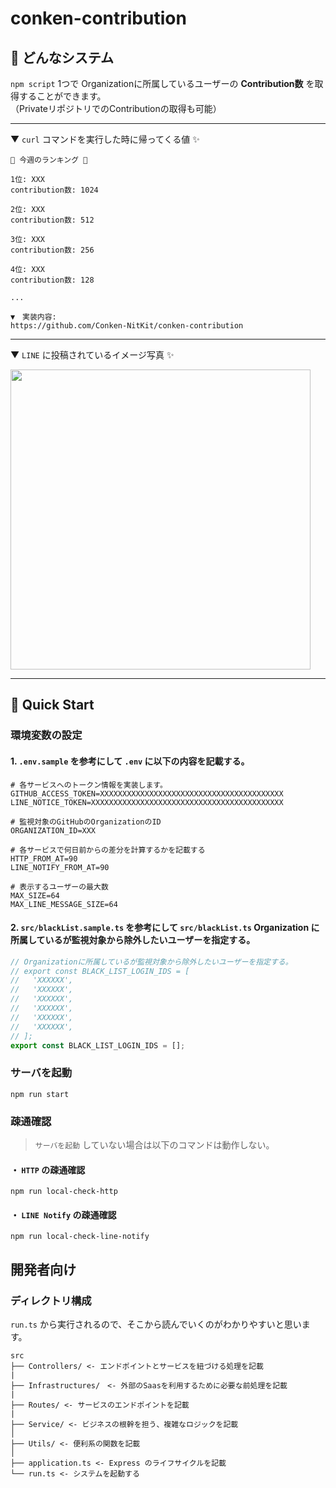 # conken-contribution

## 🤔 どんなシステム

`npm script` 1つで Organizationに所属しているユーザーの **Contribution数** を取得することができます。<br>
（PrivateリポジトリでのContributionの取得も可能）

---

▼ `curl` コマンドを実行した時に帰ってくる値 ✨

```
🎉 今週のランキング 🎉

1位: XXX
contribution数: 1024

2位: XXX
contribution数: 512

3位: XXX
contribution数: 256

4位: XXX
contribution数: 128

...

▼　実装内容:
https://github.com/Conken-NitKit/conken-contribution
```

---

▼ `LINE` に投稿されているイメージ写真 ✨

<img src="https://user-images.githubusercontent.com/41711771/156927826-6d073492-e5d9-455b-af01-6344dd0e9c54.png" width="480">

---

## 🔰 Quick Start

### 環境変数の設定

#### 1. `.env.sample` を参考にして `.env` に以下の内容を記載する。

```
# 各サービスへのトークン情報を実装します。
GITHUB_ACCESS_TOKEN=XXXXXXXXXXXXXXXXXXXXXXXXXXXXXXXXXXXXXXXXX
LINE_NOTICE_TOKEN=XXXXXXXXXXXXXXXXXXXXXXXXXXXXXXXXXXXXXXXXXXX

# 監視対象のGitHubのOrganizationのID
ORGANIZATION_ID=XXX

# 各サービスで何日前からの差分を計算するかを記載する
HTTP_FROM_AT=90
LINE_NOTIFY_FROM_AT=90

# 表示するユーザーの最大数
MAX_SIZE=64
MAX_LINE_MESSAGE_SIZE=64
```

#### 2. `src/blackList.sample.ts` を参考にして `src/blackList.ts` Organization に所属しているが監視対象から除外したいユーザーを指定する。

```ts
// Organizationに所属しているが監視対象から除外したいユーザーを指定する。
// export const BLACK_LIST_LOGIN_IDS = [
//   'XXXXXX',
//   'XXXXXX',
//   'XXXXXX',
//   'XXXXXX',
//   'XXXXXX',
//   'XXXXXX',
// ];
export const BLACK_LIST_LOGIN_IDS = [];
```

### サーバを起動

```
npm run start
```

### 疎通確認

> `サーバを起動` していない場合は以下のコマンドは動作しない。

#### ・ `HTTP` の疎通確認

```
npm run local-check-http
```

#### ・ `LINE Notify` の疎通確認

```
npm run local-check-line-notify
```

## 開発者向け

### ディレクトリ構成

`run.ts` から実行されるので、そこから読んでいくのがわかりやすいと思います。

```
src
├── Controllers/ <- エンドポイントとサービスを紐づける処理を記載
|
├── Infrastructures/　<- 外部のSaasを利用するために必要な前処理を記載
|
├── Routes/ <- サービスのエンドポイントを記載
|
├── Service/ <- ビジネスの根幹を担う、複雑なロジックを記載
│
├── Utils/ <- 便利系の関数を記載
│
├── application.ts <- Express のライフサイクルを記載
└── run.ts <- システムを起動する
```
